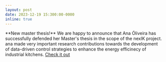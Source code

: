 ```yaml
---
layout: post
date: 2023-12-19 15:300:00-0000
inline: true
---
```

<div class='specialParagraph' markdown='1'>
**New master thesis!** We are happy to announce that Ana Óliveira has successfully defended her Master's thesis in the scope of the nexIK project. ana made  very important research contributions towards the development of data-driven control  strategies to enhance the energy efficinecy of industrial kitchens. <a href="https://fenix.tecnico.ulisboa.pt/cursos/meec21/dissertacao/1972678479056335" target="_blank">Check it out</a>
</div>